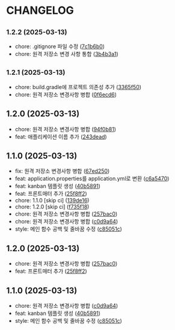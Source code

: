 # CHANGELOG

## <small>1.2.2 (2025-03-13)</small>

* chore: .gitignore 파일 수정 ([7c1b6b0](https://github.com/100-hours-a-week/4-team-4dollar-matajo-be/commit/7c1b6b0))
* chore: 원격 저장소 변경 사항 통합 ([3b4b3a1](https://github.com/100-hours-a-week/4-team-4dollar-matajo-be/commit/3b4b3a1))

## <small>1.2.1 (2025-03-13)</small>

* chore: build.gradle에 프로젝트 의존성 추가 ([3365f50](https://github.com/100-hours-a-week/4-team-4dollar-matajo-be/commit/3365f50))
* chore: 원격 저장소 변경사항 병합 ([0f6ecd6](https://github.com/100-hours-a-week/4-team-4dollar-matajo-be/commit/0f6ecd6))

## 1.2.0 (2025-03-13)

* chore: 원격 저장소 변경사항 병합 ([94f0b81](https://github.com/100-hours-a-week/4-team-4dollar-matajo-be/commit/94f0b81))
* feat: 애플리케이션 이름 추가 ([243dead](https://github.com/100-hours-a-week/4-team-4dollar-matajo-be/commit/243dead))

## 1.1.0 (2025-03-13)

* fix: 원격 저장소 변경사항 병합 ([67ed250](https://github.com/100-hours-a-week/4-team-4dollar-matajo-be/commit/67ed250))
* feat: application.properties를 application.yml로 변환 ([c6a5470](https://github.com/100-hours-a-week/4-team-4dollar-matajo-be/commit/c6a5470))
* feat: kanban 템플릿 생성 ([40b5891](https://github.com/100-hours-a-week/4-team-4dollar-matajo-be/commit/40b5891))
* feat: 프론트매터 추가 ([25f8ff2](https://github.com/100-hours-a-week/4-team-4dollar-matajo-be/commit/25f8ff2))
* chore: 1.1.0 [skip ci] ([139de16](https://github.com/100-hours-a-week/4-team-4dollar-matajo-be/commit/139de16))
* chore: 1.2.0 [skip ci] ([f735f18](https://github.com/100-hours-a-week/4-team-4dollar-matajo-be/commit/f735f18))
* chore: 원격 저장소 변경사항 병합 ([257bac0](https://github.com/100-hours-a-week/4-team-4dollar-matajo-be/commit/257bac0))
* chore: 원격 저장소 변경사항 병합 ([c0d9a64](https://github.com/100-hours-a-week/4-team-4dollar-matajo-be/commit/c0d9a64))
* style: 메인 함수 공백 및 줄바꿈 수정 ([c85051c](https://github.com/100-hours-a-week/4-team-4dollar-matajo-be/commit/c85051c))

## 1.2.0 (2025-03-13)

* chore: 원격 저장소 변경사항 병합 ([257bac0](https://github.com/100-hours-a-week/4-team-4dollar-matajo-be/commit/257bac0))
* feat: 프론트매터 추가 ([25f8ff2](https://github.com/100-hours-a-week/4-team-4dollar-matajo-be/commit/25f8ff2))

## 1.1.0 (2025-03-13)

* chore: 원격 저장소 변경사항 병합 ([c0d9a64](https://github.com/100-hours-a-week/4-team-4dollar-matajo-be/commit/c0d9a64))
* feat: kanban 템플릿 생성 ([40b5891](https://github.com/100-hours-a-week/4-team-4dollar-matajo-be/commit/40b5891))
* style: 메인 함수 공백 및 줄바꿈 수정 ([c85051c](https://github.com/100-hours-a-week/4-team-4dollar-matajo-be/commit/c85051c))
